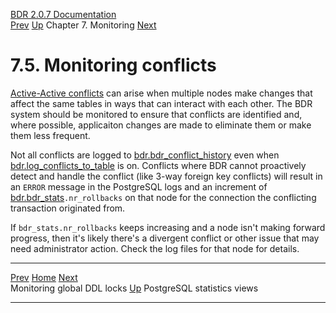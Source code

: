   [BDR 2.0.7 Documentation](README.md)                                                                                                          
  [Prev](monitoring-ddl-lock.md "Monitoring global DDL locks")   [Up](monitoring.md)    Chapter 7. Monitoring    [Next](monitoring-postgres-stats.md "PostgreSQL statistics views")  


# 7.5. Monitoring conflicts

[Active-Active conflicts](conflicts.md) can arise when multiple nodes
make changes that affect the same tables in ways that can interact with
each other. The BDR system should be monitored to ensure that conflicts
are identified and, where possible, applicaiton changes are made to
eliminate them or make them less frequent.

Not all conflicts are logged to
[bdr.bdr_conflict_history](catalog-bdr-conflict-history.md) even when
[bdr.log_conflicts_to_table](bdr-configuration-variables.md#GUC-BDR-LOG-CONFLICTS-TO-TABLE)
is on. Conflicts where BDR cannot proactively detect and handle the
conflict (like 3-way foreign key conflicts) will result in an
`ERROR` message in the PostgreSQL logs and an increment of
[bdr.bdr_stats](catalog-bdr-stats.md)`.nr_rollbacks` on
that node for the connection the conflicting transaction originated
from.

If `bdr_stats.nr_rollbacks` keeps increasing and a node
isn\'t making forward progress, then it\'s likely there\'s a divergent
conflict or other issue that may need administrator action. Check the
log files for that node for details.



  ------------------------------------------------- -------------------------------------- -------------------------------------------------------
  [Prev](monitoring-ddl-lock.md)     [Home](README.md)      [Next](monitoring-postgres-stats.md)  
  Monitoring global DDL locks                        [Up](monitoring.md)                              PostgreSQL statistics views
  ------------------------------------------------- -------------------------------------- -------------------------------------------------------

